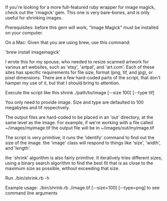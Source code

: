 If you're looking for a more full-featured ruby wrapper for image magick, 
check out the 'rmagick' gem.  This one is very bare-bones, and is only useful
for shrinking images.

Prerequisites: before this gem will work, "Image Magick" must be installed
on your computer. 

On a Mac:
 Given that you are using brew, use this command:

'brew install imagemagick'

I wrote this for my spouse, who needed to resize scanned artwork for various 
art websites, such as 'etsy', 'artpal', and 'art.com'.  Each of these sites has 
specific requirements for file size, format (png, tif, and jpg), or pixel 
dimensions.  There are a few hard-coded parts of the script, that don't hamper 
my use of it, but that I should bring to attention.

Execute the script like this
shrink ./path/to/image [--size 100] [--type tif]

You only need to provide image.  Size and type are defaulted to 100 megabytes
and tif respectively.


The output files are hard-coded to be placed in an 'out' directory, at the same
level as the image.  For example, if we're working with a file called
~/images/myimage.tif
the output file will be in 
~/images/out/myimage.tif

The script is very primitive; it runs the 'identify' command to find out
the size of the image.  the 'image' class will respond to things like 'size', 
'width', and 'length'.  

the 'shrink' algorithm is also fairly primitive.  It iteratively tries 
different sizes, using a binary search algorithm to find the best fit that
is as close to the maximum size as possible, without exceeding that size.

Run ./bin/shrink.rb -h

Example usage:
./bin/shrink.rb ./image.tif [--size=100] [--type=png]
to see command line arguments
